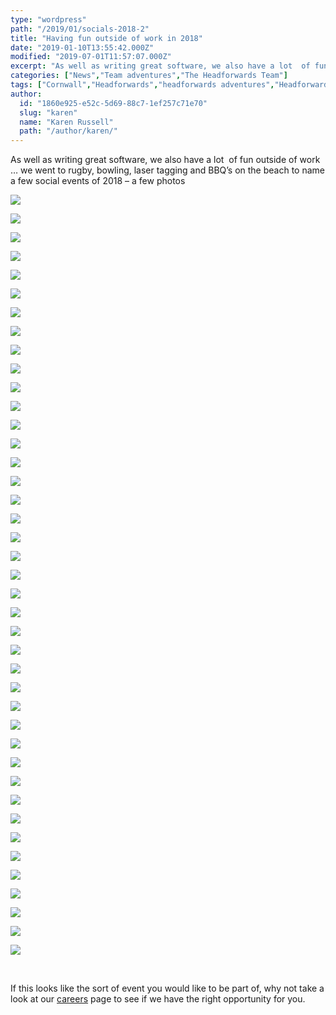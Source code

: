 ```yaml
---
type: "wordpress"
path: "/2019/01/socials-2018-2"
title: "Having fun outside of work in 2018"
date: "2019-01-10T13:55:42.000Z"
modified: "2019-07-01T11:57:07.000Z"
excerpt: "As well as writing great software, we also have a lot  of fun outside of work … we went to rugby, bowling, laser tagging and BBQ’s on the beach to name a few social events of 2018 – a few photos     If this looks like the sort of event you would like to …"
categories: ["News","Team adventures","The Headforwards Team"]
tags: ["Cornwall","Headforwards","headforwards adventures","Headforwards Team","headstock","Outsourcing","software jobs","software jobs cornwall","software jobs uk","Software Outsourcing"]
author:
  id: "1860e925-e52c-5d69-88c7-1ef257c71e70"
  slug: "karen"
  name: "Karen Russell"
  path: "/author/karen/"
---
```

As well as writing great software, we also have a lot  of fun outside of work … we went to rugby, bowling, laser tagging and BBQ’s on the beach to name a few social events of 2018 – a few photos

<section class="gallery">

![](/wp-content/uploads/2019/02/28166817_10156209705093200_7465585830689832548_n.jpg)

![](/wp-content/uploads/2019/02/28168485_1867767326629555_1338105461052757640_n.jpg)

![](/wp-content/uploads/2019/02/28277442_10156184811673200_6259843127290265690_n.jpg)

![](/wp-content/uploads/2019/02/28378269_10156209706863200_8292630736532861809_n.jpg)

![](/wp-content/uploads/2019/02/28378396_10156209705658200_2439711272126757669_n.jpg)

![](/wp-content/uploads/2019/02/28467624_10156209705143200_9136083437781399868_n.jpg)

![](/wp-content/uploads/2019/01/2018-12-15-20.04.07.jpg)

![](/wp-content/uploads/2019/02/29064563_10156315052443200_4546870026787447796_o.jpg)

![](/wp-content/uploads/2019/02/29351712_10156315045843200_3189813920363883094_o.jpg)

![](/wp-content/uploads/2019/02/29662406_1909557335783887_5499051619352516632_o.jpg)

![](/wp-content/uploads/2019/02/29662434_1909556949117259_163175555264664432_o.jpg)

![](/wp-content/uploads/2019/02/29662830_10156315050198200_8161130806158951718_o.jpg)

![](/wp-content/uploads/2019/02/31059641_10156376997418200_3537557478744917772_n.jpg)

![](/wp-content/uploads/2019/02/32859122_10156450114693200_1319812917138292736_n.jpg)

![](/wp-content/uploads/2019/02/32893892_10156447685423200_5850709604295507968_n.jpg)

![](/wp-content/uploads/2019/02/32913820_1978881398851480_5848191748437704704_o.jpg)

![](/wp-content/uploads/2019/02/32926054_10156447685363200_1821594762373758976_n.jpg)

![](/wp-content/uploads/2019/02/33072832_10156454130898200_458834706306170880_n.jpg)

![](/wp-content/uploads/2019/02/35928381_10156536460168200_8372635338748723200_n.jpg)

![](/wp-content/uploads/2019/02/36240576_10156557481288200_981399722193321984_n.jpg)

![](/wp-content/uploads/2019/02/36297893_2041735565899396_6310264327509114880_o.jpg)

![](/wp-content/uploads/2019/02/36311563_2041735792566040_7223369310872272896_o.jpg)

![](/wp-content/uploads/2019/02/36322766_2041735652566054_9085493175652450304_n.jpg)

![](/wp-content/uploads/2019/02/36389807_10156560315383200_3971093261136691200_n-2.jpg)

![](/wp-content/uploads/2019/02/36448162_10156560314843200_4608286762266001408_n.jpg)

![](/wp-content/uploads/2019/02/36455632_10156560314938200_1220792553503195136_n.jpg)

![](/wp-content/uploads/2019/02/37340848_2082167575189528_1759532059744796672_o.jpg)

![](/wp-content/uploads/2019/02/37370430_2082168031856149_614607367631273984_o.jpg)

![](/wp-content/uploads/2019/02/37370449_2082168011856151_3453762861195591680_o.jpg)

![](/wp-content/uploads/2019/02/37377539_2082167291856223_7540823593693741056_o.jpg)

![](/wp-content/uploads/2019/02/37394245_2082168478522771_5142035950301347840_o.jpg)

![](/wp-content/uploads/2019/02/37402451_2082167768522842_749947263211536384_o.jpg)

![](/wp-content/uploads/2019/02/48991650_10157014774603200_762439824132014080_n.jpg)

![](/wp-content/uploads/2019/02/49210719_2413269298746019_8208328482917187584_o.jpg)

![](/wp-content/uploads/2019/02/49314168_2413249725414643_3132881198766882816_o.jpg)

![](/wp-content/uploads/2019/02/49346177_2413245652081717_1763129309603561472_o.jpg)

![](/wp-content/uploads/2019/02/49429008_2413244788748470_1260042236691742720_o.jpg)

![](/wp-content/uploads/2019/02/49658206_2413261408746808_7461774033416093696_o.jpg)

![](/wp-content/uploads/2019/02/49664385_2413269292079353_6094750397673504768_o.jpg)

![](/wp-content/uploads/2019/02/49946562_2413245645415051_5154371882354475008_o.jpg)

![](/wp-content/uploads/2019/02/51371443_2470241453048803_1121593270120480768_o.jpg)

</section>

 

If this looks like the sort of event you would like to be part of, why not take a look at our [careers](http://www.headforwards.com/careers/) page to see if we have the right opportunity for you.